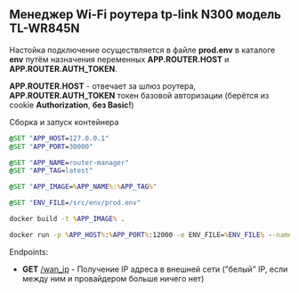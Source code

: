 ## Менеджер Wi-Fi роутера tp-link N300 модель TL-WR845N

Настойка подключение осуществляется в файле __prod.env__ в каталоге __env__ путём назначения переменных
__APP.ROUTER.HOST__ и __APP.ROUTER.AUTH_TOKEN__. 

__APP.ROUTER.HOST__ - отвечает за шлюз роутера, 
__APP.ROUTER.AUTH_TOKEN__ токен базовой авторизации (берётся из cookie __Authorization__, __без Basic!__)

Сборка и запуск контейнера
```cmd
@SET "APP_HOST=127.0.0.1"
@SET "APP_PORT=30000"

@SET "APP_NAME=router-manager"
@SET "APP_TAG=latest"

@SET "APP_IMAGE=%APP_NAME%:%APP_TAG%"

@SET "ENV_FILE=/src/env/prod.env"

docker build -t %APP_IMAGE% .

docker run -p %APP_HOST%:%APP_PORT%:12000 -e ENV_FILE=%ENV_FILE% --name %APP_NAME% --restart=always -d %APP_IMAGE%
```

Endpoints:
- __GET__ [/wan_ip](http://localhost:30000/wan_ip) - Получение IP адреса в внешней сети ("белый" IP, если между ним и провайдером больше ничего нет)
